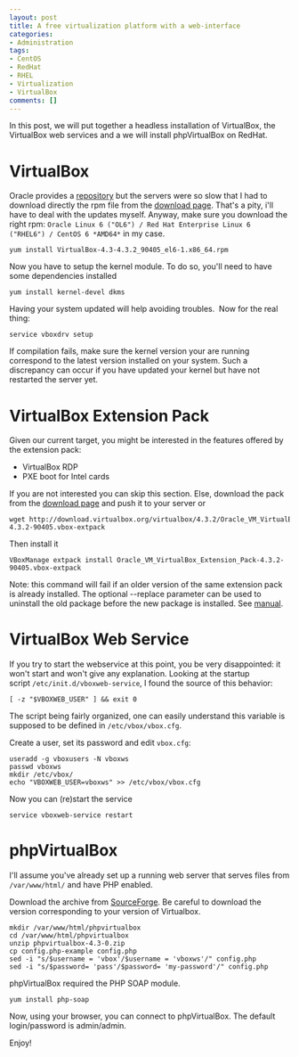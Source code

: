 ```yaml
---
layout: post
title: A free virtualization platform with a web-interface
categories:
- Administration
tags:
- CentOS
- RedHat
- RHEL
- Virtualization
- VirtualBox
comments: []
---
```


In this post, we will put together a headless installation of VirtualBox, the VirtualBox web services and a we will install phpVirtualBox on RedHat.

# VirtualBox

Oracle provides a [repository](http://download.virtualbox.org/virtualbox/rpm/rhel/virtualbox.repo) but the servers were so slow that I had to download directly the rpm file from the [download page](https://www.virtualbox.org/wiki/Linux_Downloads). That's a pity, i'll have to deal with the updates myself. Anyway, make sure you download the right rpm: `Oracle Linux 6 ("OL6") / Red Hat Enterprise Linux 6 ("RHEL6") / CentOS 6 *AMD64*` in my case.

```
yum install VirtualBox-4.3-4.3.2_90405_el6-1.x86_64.rpm
```

Now you have to setup the kernel module. To do so, you'll need to have some dependencies installed

```
yum install kernel-devel dkms
```

Having your system updated will help avoiding troubles.  Now for the real thing:

```
service vboxdrv setup
```

If compilation fails, make sure the kernel version your are running correspond to the latest version installed on your system. Such a discrepancy can occur if you have updated your kernel but have not restarted the server yet.

# VirtualBox Extension Pack

Given our current target, you might be interested in the features offered by the extension pack:

*   VirtualBox RDP
*   PXE boot for Intel cards

If you are not interested you can skip this section. Else, download the pack from the [download page](https://www.virtualbox.org/wiki/Linux_Downloads) and push it to your server or

```
wget http://download.virtualbox.org/virtualbox/4.3.2/Oracle_VM_VirtualBox_Extension_Pack-4.3.2-90405.vbox-extpack
```

Then install it

```
VBoxManage extpack install Oracle_VM_VirtualBox_Extension_Pack-4.3.2-90405.vbox-extpack
```

Note: this command will fail if an older version of the same extension pack is already installed. The optional --replace parameter can be used to uninstall the old package before the new package is installed. See [manual](https://www.virtualbox.org/manual/ch08.html#vboxmanage-extpack).

# VirtualBox Web Service

If you try to start the webservice at this point, you be very disappointed: it won't start and won't give any explanation. Looking at the startup script `/etc/init.d/vboxweb-service`, I found the source of this behavior:

```
[ -z "$VBOXWEB_USER" ] && exit 0
```

The script being fairly organized, one can easily understand this variable is supposed to be defined in `/etc/vbox/vbox.cfg`.

Create a user, set its password and edit `vbox.cfg`:

```
useradd -g vboxusers -N vboxws
passwd vboxws
mkdir /etc/vbox/
echo "VBOXWEB_USER=vboxws" >> /etc/vbox/vbox.cfg
```

Now you can (re)start the service

```
service vboxweb-service restart
```

# phpVirtualBox

I'll assume you've already set up a running web server that serves files from `/var/www/html/` and have PHP enabled.

Download the archive from [SourceForge](http://sourceforge.net/projects/phpvirtualbox/). Be careful to download the version corresponding to your version of Virtualbox.

```
mkdir /var/www/html/phpvirtualbox
cd /var/www/html/phpvirtualbox
unzip phpvirtualbox-4.3-0.zip
cp config.php-example config.php
sed -i "s/$username = 'vbox'/$username = 'vboxws'/" config.php
sed -i "s/$password= 'pass'/$password= 'my-password'/" config.php
```

phpVirtualBox required the PHP SOAP module.

```
yum install php-soap
```

Now, using your browser, you can connect to phpVirtualBox. The default login/password is admin/admin.

Enjoy!